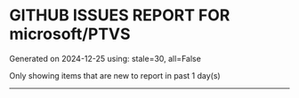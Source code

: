 
# GITHUB ISSUES REPORT FOR microsoft/PTVS


Generated on 2024-12-25 using: stale=30, all=False


Only showing items that are new to report in past 1 day(s)


---




















